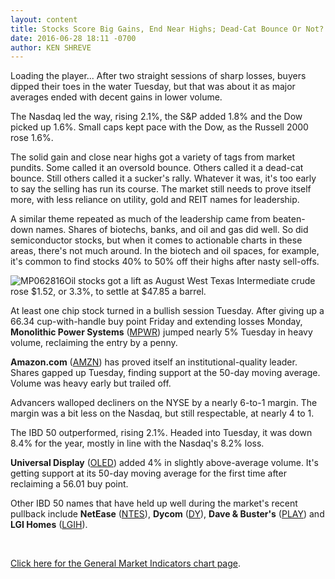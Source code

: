 ```yaml
---
layout: content
title: Stocks Score Big Gains, End Near Highs; Dead-Cat Bounce Or Not?
date: 2016-06-28 18:11 -0700
author: KEN SHREVE
---
```






Loading the player...
After two straight sessions of sharp losses, buyers dipped their toes in the water Tuesday, but that was about it as major averages ended with decent gains in lower volume.


The Nasdaq led the way, rising 2.1%, the S&P added 1.8% and the Dow picked up 1.6%. Small caps kept pace with the Dow, as the Russell 2000 rose 1.6%.


The solid gain and close near highs got a variety of tags from market pundits. Some called it an oversold bounce. Others called it a dead-cat bounce. Still others called it a sucker's rally. Whatever it was, it's too early to say the selling has run its course. The market still needs to prove itself more, with less reliance on utility, gold and REIT names for leadership.


A similar theme repeated as much of the leadership came from beaten-down names. Shares of biotechs, banks, and oil and gas did well. So did semiconductor stocks, but when it comes to actionable charts in these areas, there's not much around. In the biotech and oil spaces, for example, it's common to find stocks 40% to 50% off their highs after nasty sell-offs.


![MP062816](https://www.investors.com/wp-content/uploads/2016/06/MP062816-178x300.jpg)Oil stocks got a lift as August West Texas Intermediate crude  rose $1.52, or 3.3%, to settle at $47.85 a barrel.


At least one chip stock turned in a bullish session Tuesday. After giving up a 66.34 cup-with-handle buy point Friday and extending losses Monday, **Monolithic Power Systems** ([MPWR](https://research.investors.com/quote.aspx?symbol=MPWR)) jumped nearly 5% Tuesday in heavy volume, reclaiming the entry by a penny.


**Amazon.com** ([AMZN](https://research.investors.com/quote.aspx?symbol=AMZN)) has proved itself an institutional-quality leader. Shares gapped up Tuesday, finding support at the 50-day moving average. Volume was heavy early but trailed off.


Advancers walloped decliners on the NYSE by a nearly 6-to-1 margin. The margin was a bit less on the Nasdaq, but still respectable, at nearly 4 to 1.


The IBD 50 outperformed, rising 2.1%. Headed into Tuesday, it was down 8.4% for the year, mostly in line with the Nasdaq's 8.2% loss.


**Universal Display** ([OLED](https://research.investors.com/quote.aspx?symbol=OLED)) added 4% in slightly above-average volume. It's getting support at its 50-day moving average for the first time after reclaiming a 56.01 buy point.


Other IBD 50 names that have held up well during the market's recent pullback include **NetEase** ([NTES](https://research.investors.com/quote.aspx?symbol=NTES)), **Dycom** ([DY](https://research.investors.com/quote.aspx?symbol=DY)), **Dave & Buster's** ([PLAY](https://research.investors.com/quote.aspx?symbol=PLAY)) and **LGI Homes** ([LGIH](https://research.investors.com/quote.aspx?symbol=LGIH)).


 


[Click here for the General Market Indicators chart page](https://www.investors.com/wp-content/uploads/2016/06/IBD2806153843GMI.pdf).




